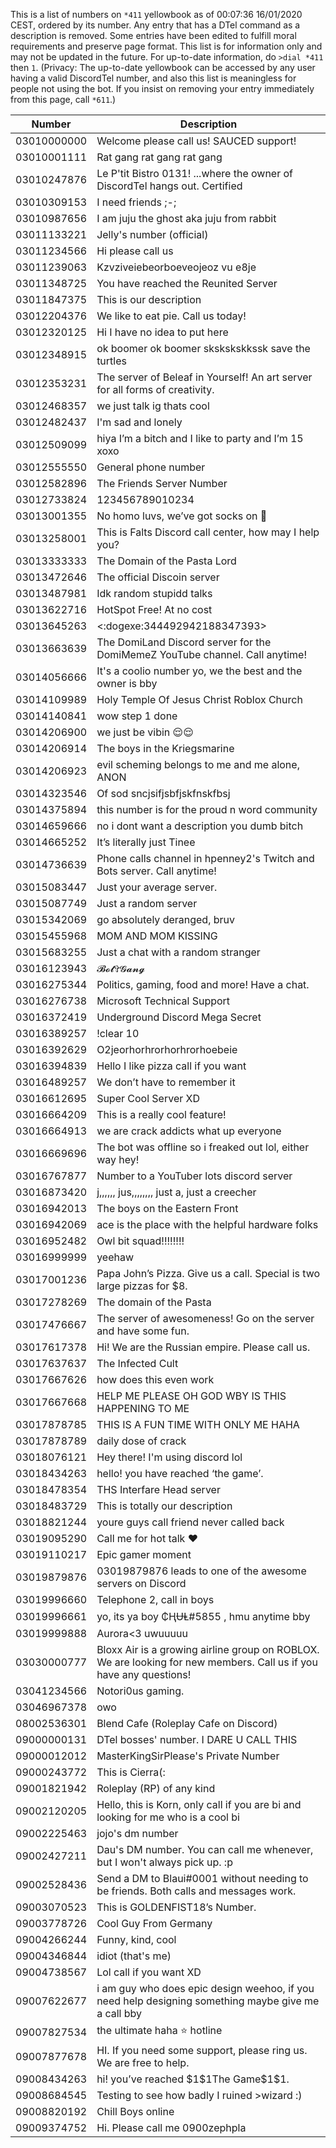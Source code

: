 This is a list of numbers on `*411` yellowbook as of 00:07:36 16/01/2020 CEST, ordered by its number. Any entry that has a DTel command as a description is removed. Some entries have been edited to fulfill moral requirements and preserve page format. This list is for information only and may not be updated in the future. For up-to-date information, do `>dial *411` then `1`. (Privacy: The up-to-date yellowbook can be accessed by any user having a valid DiscordTel number, and also this list is meaningless for people not using the bot. If you insist on removing your entry immediately from this page, call `*611`.)

| Number      | Description |
| ----------- | --- |
| 03010000000 | Welcome please call us! SAUCED support! |
| 03010001111 | Rat gang rat gang rat gang |
| 03010247876 | Le P'tit Bistro 0131! ...where the owner of DiscordTel hangs out. Certified |
| 03010309153 | I need friends ;-; |
| 03010987656 | I am juju the ghost aka juju from rabbit |
| 03011133221 | Jelly's number (official) |
| 03011234566 | Hi please call us |
| 03011239063 | Kzvziveiebeorboeveojeoz vu e8je |
| 03011348725 | You have reached the Reunited Server |
| 03011847375 | This is our description |
| 03012204376 | We like to eat pie. Call us today! |
| 03012320125 | Hi I have no idea to put here |
| 03012348915 | ok boomer ok boomer skskskskkssk save the turtles |
| 03012353231 | The server of Beleaf in Yourself! An art server for all forms of creativity. |
| 03012468357 | we just talk ig thats cool |
| 03012482437 | I'm sad and lonely |
| 03012509099 | hiya I’m a bitch and I like to party and I’m 15 xoxo |
| 03012555550 | General phone number |
| 03012582896 | The Friends Server Number |
| 03012733824 | 123456789010234 |
| 03013001355 | No homo luvs, we’ve got socks on 🤍 |
| 03013258001 | This is Falts Discord call center, how may I help you? |
| 03013333333 | The Domain of the Pasta Lord |
| 03013472646 | The official Discoin server |
| 03013487981 | Idk random stupidd talks |
| 03013622716 | HotSpot Free! At no cost |
| 03013645263 | <:dogexe:344492942188347393> |
| 03013663639 | The DomiLand Discord server for the DomiMemeZ YouTube channel. Call anytime! |
| 03014056666 | It's a coolio number yo, we the best and the owner is bby |
| 03014109989 | Holy Temple Of Jesus Christ Roblox Church |
| 03014140841 | wow step 1 done |
| 03014206900 | we just be vibin 😌😌 |
| 03014206914 | The boys in the Kriegsmarine |
| 03014206923 | evil scheming belongs to me and me alone, ANON |
| 03014323546 | Of sod sncjsifjsbfjskfnskfbsj |
| 03014375894 | this number is for the proud n word community |
| 03014659666 | no i dont want a description you dumb bitch |
| 03014665252 | It’s literally just Tinee |
| 03014736639 | Phone calls channel in hpenney2's Twitch and Bots server. Call anytime! |
| 03015083447 | Just your average server. |
| 03015087749 | Just a random server |
| 03015342069 | go absolutely deranged, bruv |
| 03015455968 | MOM AND MOM KISSING |
| 03015683255 | Just a chat with a random stranger |
| 03016123943 | 𝓑𝓸𝓽✞𝓖𝓪𝓷𝓰 |
| 03016275344 | Politics, gaming, food and more! Have a chat. |
| 03016276738 | Microsoft Technical Support |
| 03016372419 | Underground Discord Mega Secret |
| 03016389257 | !clear 10 |
| 03016392629 | O2jeorhorhrorhorhrorhoebeie |
| 03016394839 | Hello I like pizza call if you want |
| 03016489257 | We don’t have to remember it |
| 03016612695 | Super Cool Server XD |
| 03016664209 | This is a really cool feature! |
| 03016664913 | we are crack addicts what up everyone |
| 03016669696 | The bot was offline so i freaked out lol, either way hey! |
| 03016767877 | Number to a YouTuber lots discord server |
| 03016873420 | j,,,,,, jus,,,,,,,, just a, just a creecher |
| 03016942013 | The boys on the Eastern Front |
| 03016942069 | ace is the place with the helpful hardware folks |
| 03016952482 | Owl bit squad!!!!!!!! |
| 03016999999 | yeehaw |
| 03017001236 | Papa John’s Pizza. Give us a call. Special is two large pizzas for $8. |
| 03017278269 | The domain of the Pasta |
| 03017476667 | The server of awesomeness! Go on the server and have some fun. |
| 03017617378 | Hi! We are the Russian empire. Please call us. |
| 03017637637 | The Infected Cult |
| 03017667626 | how does this even work |
| 03017667668 | HELP ME PLEASE OH GOD WBY IS THIS HAPPENING TO ME |
| 03017878785 | THIS IS A FUN TIME WITH ONLY ME HAHA |
| 03017878789 | daily dose of crack |
| 03018076121 | Hey there! I'm using discord lol |
| 03018434263 | hello! you have reached ‘the game’. |
| 03018478354 | THS Interfare Head server |
| 03018483729 | This is totally our description |
| 03018821244 | youre guys call friend never called back |
| 03019095290 | Call me for hot talk ❤️ |
| 03019110217 | Epic gamer moment |
| 03019879876 | 03019879876 leads to one of the awesome servers on Discord |
| 03019996660 | Telephone 2, call in boys |
| 03019996661 | yo, its ya boy ₵ⱧɄⱠ#5855 , hmu anytime bby |
| 03019999888 | Aurora<3 uwuuuuu |
| 03030000777 | Bloxx Air is a growing airline group on ROBLOX. We are looking for new members. Call us if you have any questions! |
| 03041234566 | Notori0us gaming. |
| 03046967378 | owo |
| 08002536301 | Blend Cafe (Roleplay Cafe on Discord) |
| 09000000131 | DTel bosses' number. I DARE U CALL THIS |
| 09000012012 | MasterKingSirPlease's Private Number |
| 09000243772 | This is Cierra(: |
| 09001821942 | Roleplay (RP) of any kind |
| 09002120205 | Hello, this is Korn, only call if you are bi and looking for me who is a cool bi |
| 09002225463 | jojo's dm number |
| 09002427211 | Dau's DM number. You can call me whenever, but I won't always pick up. :p |
| 09002528436 | Send a DM to Blaui#0001 without needing to be friends. Both calls and messages work. |
| 09003070523 | This is GOLDENFIST18’s Number. |
| 09003778726 | Cool Guy From Germany |
| 09004266244 | Funny, kind, cool |
| 09004346844 | idiot (that's me) |
| 09004738567 | Lol call if you want XD |
| 09007622677 | i am guy who does epic design weehoo, if you need help designing something maybe give me a call bby |
| 09007827534 | the ultimate haha ⭐ hotline |
| 09007877678 | HI. If you need some support, please ring us. We are free to help. |
| 09008434263 | hi! you’ve reached \$1\$1The Game\$1\$1. |
| 09008684545 | Testing to see how badly I ruined >wizard :) |
| 09008820192 | Chill Boys online |
| 09009374752 | Hi. Please call me  0900zephpla |
